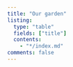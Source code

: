 ```yaml
---
title: "Our garden"
listing:
  type: "table"
  fields: ["title"]
  contents:
    - "*/index.md"
comments: false
---
```

